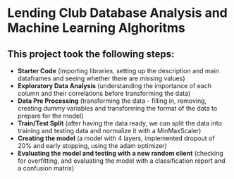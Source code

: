 # Lending Club Database Analysis and Machine Learning Alghoritms

## This project took the following steps:
  - **Starter Code** (importing libraries, setting up the description and main dataframes and seeing whether there are missing values)
  - **Exploratory Data Analysis** (understanding the importance of each column and their correlations before transforming the data)
  - **Data Pre Processing** (transforming the data - filling in, removing, creating dummy variables and transforming the format of the data to prepare for the model)
  - **Train/Test Split** (after having the data ready, we can split the data into training and testing data and normalize it with a MinMaxScaler)
  - **Creating the model** (a model with 4 layers, implemented dropout of 20% and early stopping, using the adam optimizer)
  - **Evaluating the model and testing with a new random client** (checking for overfitting, and evaluating the model with a classification report and a confusion matrix)
